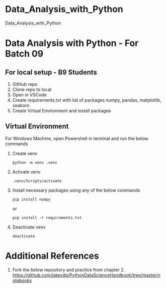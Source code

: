 # Data_Analysis_with_Python
Data_Analysis_with_Python
# Data Analysis with Python - For Batch 09


## For local setup - B9 Students
1. GitHub repo
2. Clone repo to local
3. Open in VSCode
4. Create requirements.txt with list of packages
    numpy, pandas, matplotlib, seaborn
5. Create Virtual Environment and install packages



## Virtual Environment
For Windows Machine, open Powershell in terminal and run the below commands

1. Create venv
    ~~~
    python -m venv .venv
    ~~~
2. Activate venv
    ~~~
    .venv/Scripts/activate
    ~~~
3. Install necessary packages using any of the below commands
    ~~~
    pip install numpy 
    ~~~
    or
    ~~~
    pip install -r requirements.txt
    ~~~
4. Deactivate venv
    ~~~
    deactivate
    ~~~


# Additional References
1. Fork the below repository and practice from chapter 2.
    https://github.com/jakevdp/PythonDataScienceHandbook/tree/master/notebooks
